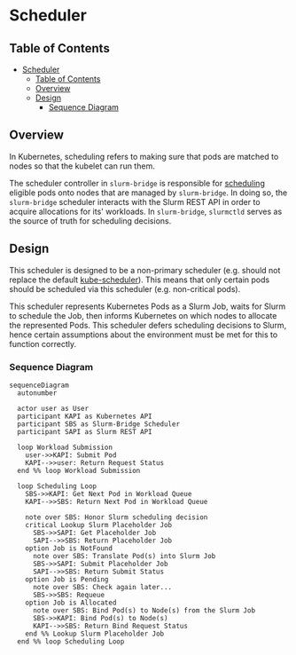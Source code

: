 # Scheduler

## Table of Contents

<!-- mdformat-toc start --slug=github --no-anchors --maxlevel=6 --minlevel=1 -->

- [Scheduler](#scheduler)
  - [Table of Contents](#table-of-contents)
  - [Overview](#overview)
  - [Design](#design)
    - [Sequence Diagram](#sequence-diagram)

<!-- mdformat-toc end -->

## Overview

In Kubernetes, scheduling refers to making sure that pods are matched to nodes
so that the kubelet can run them.

The scheduler controller in `slurm-bridge` is responsible for [scheduling]
eligible pods onto nodes that are managed by `slurm-bridge`. In doing so, the
`slurm-bridge` scheduler interacts with the Slurm REST API in order to acquire
allocations for its' workloads. In `slurm-bridge`, `slurmctld` serves as the
source of truth for scheduling decisions.

## Design

This scheduler is designed to be a non-primary scheduler (e.g. should not
replace the default [kube-scheduler]). This means that only certain pods should
be scheduled via this scheduler (e.g. non-critical pods).

This scheduler represents Kubernetes Pods as a Slurm Job, waits for Slurm to
schedule the Job, then informs Kubernetes on which nodes to allocate the
represented Pods. This scheduler defers scheduling decisions to Slurm, hence
certain assumptions about the environment must be met for this to function
correctly.

### Sequence Diagram

```mermaid
sequenceDiagram
  autonumber

  actor user as User
  participant KAPI as Kubernetes API
  participant SBS as Slurm-Bridge Scheduler
  participant SAPI as Slurm REST API

  loop Workload Submission
    user->>KAPI: Submit Pod
    KAPI-->>user: Return Request Status
  end %% loop Workload Submission

  loop Scheduling Loop
    SBS->>KAPI: Get Next Pod in Workload Queue
    KAPI-->>SBS: Return Next Pod in Workload Queue

    note over SBS: Honor Slurm scheduling decision
    critical Lookup Slurm Placeholder Job
      SBS->>SAPI: Get Placeholder Job
      SAPI-->>SBS: Return Placeholder Job
    option Job is NotFound
      note over SBS: Translate Pod(s) into Slurm Job
      SBS->>SAPI: Submit Placeholder Job
      SAPI-->>SBS: Return Submit Status
    option Job is Pending
      note over SBS: Check again later...
      SBS->>SBS: Requeue
    option Job is Allocated
      note over SBS: Bind Pod(s) to Node(s) from the Slurm Job
      SBS->>KAPI: Bind Pod(s) to Node(s)
      KAPI-->>SBS: Return Bind Request Status
    end %% Lookup Slurm Placeholder Job
  end %% loop Scheduling Loop
```

<!-- Links -->

[kube-scheduler]: https://kubernetes.io/docs/concepts/architecture/#kube-scheduler
[scheduling]: https://kubernetes.io/docs/concepts/scheduling-eviction/kube-scheduler/#scheduling
